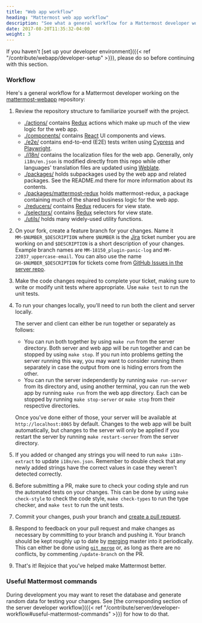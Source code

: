 ```yaml
---
title: "Web app workflow"
heading: "Mattermost web app workflow"
description: "See what a general workflow for a Mattermost developer working on the mattermost-webapp repository looks like."
date: 2017-08-20T11:35:32-04:00
weight: 3
---
```


If you haven't [set up your developer environment]({{< ref "/contribute/webapp/developer-setup" >}}), please do so before continuing with this section.

### Workflow

Here's a general workflow for a Mattermost developer working on the [mattermost-webapp](https://github.com/mattermost/mattermost-webapp) repository:

1. Review the repository structure to familiarize yourself with the project.
    * [./actions/](https://github.com/mattermost/mattermost-webapp/tree/master/actions) contains [Redux](https://redux.js.org/) actions which make up much of the view logic for the web app.
    * [./components/](https://github.com/mattermost/mattermost-webapp/tree/master/components) contains [React](https://reactjs.org/) UI components and views.
    * [./e2e/](https://github.com/mattermost/mattermost-webapp/tree/master/e2e) contains end-to-end (E2E) tests writen using [Cypress](https://www.cypress.io/) and [Playwright](https://playwright.dev/).
    * [./i18n/](https://github.com/mattermost/mattermost-webapp/tree/master/i18n) contains the localization files for the web app. Generally, only `i18n/en.json` is modified directly from this repo while other languages' translation files are updated using [Weblate](https://translate.mattermost.com).
    * [./packages/](https://github.com/mattermost/mattermost-webapp/tree/master/packages) holds subpackages used by the web app and related packages. See the README.md there for more information about its contents.
    * [./packages/mattermost-redux](https://github.com/mattermost/mattermost-webapp/tree/master/packages/mattermost-redux) holds mattermost-redux, a package containing much of the shared business logic for the web app.
    * [./reducers/](https://github.com/mattermost/mattermost-webapp/tree/master/reducers) contains [Redux](https://redux.js.org/) reducers for view state.
    * [./selectors/](https://github.com/mattermost/mattermost-webapp/tree/master/selectors) contains [Redux](https://redux.js.org/) selectors for view state.
    * [./utils/](https://github.com/mattermost/mattermost-webapp/tree/master/utils) holds many widely-used utility functions.
2. On your fork, create a feature branch for your changes. Name it `MM-$NUMBER_$DESCRIPTION` where `$NUMBER` is the [Jira](https://mattermost.atlassian.net) ticket number you are working on and `$DESCRIPTION` is a short description of your changes. Example branch names are `MM-18150_plugin-panic-log` and `MM-22037_uppercase-email`. You can also use the name `GH-$NUMBER_$DESCRIPTION` for tickets come from [GitHub Issues in the server repo](https://github.com/mattermost/mattermost-server/issues).
3. Make the code changes required to complete your ticket, making sure to write or modify unit tests where appropriate. Use `make test` to run the unit tests.
4. To run your changes locally, you'll need to run both the client and server locally.
    
    The server and client can either be run together or separately as follows:

    * You can run both together by using `make run` from the server directory. Both server and web app will be run together and can be stopped by using `make stop`. If you run into problems getting the server running this way, you may want to consider running them separately in case the output from one is hiding errors from the other.
    * You can run the server independently by running `make run-server` from its directory and, using another terminal, you can run the web app by running `make run` from the web app directory. Each can be stopped by running `make stop-server` or `make stop` from their respective directories.

    Once you've done either of those, your server will be available at `http://localhost:8065` by default. Changes to the web app will be built automatically, but changes to the server will only be applied if you restart the server by running `make restart-server` from the server directory.
5. If you added or changed any strings you will need to run `make i18n-extract` to update `i18n/en.json`. Remember to double check that any newly added strings have the correct values in case they weren't detected correctly.
6. Before submitting a PR, make sure to check your coding style and run the automated tests on your changes. This can be done by using `make check-style` to check the code style, `make check-types` to run the type checker, and `make test` to run the unit tests.
7. Commit your changes, push your branch and [create a pull request](https://developers.mattermost.com/blog/submitting-great-prs/).
8. Respond to feedback on your pull request and make changes as necessary by committing to your branch and pushing it. Your branch should be kept roughly up to date by [merging](https://git-scm.com/book/en/v2/Git-Branching-Basic-Branching-and-Merging#_basic_merging) master into it periodically. This can either be done using [`git merge`](https://git-scm.com/docs/git-merge) or, as long as there are no conflicts, by commenting `/update-branch` on the PR.
9. That's it! Rejoice that you've helped make Mattermost better.

### Useful Mattermost commands

During development you may want to reset the database and generate random data for testing your changes. See [the corresponding section of the server developer workflow]({{< ref "/contribute/server/developer-workflow#useful-mattermost-commands" >}}) for how to do that.
